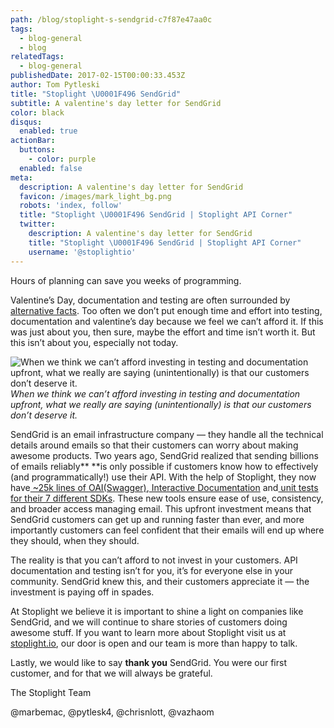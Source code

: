 ```yaml
---
path: /blog/stoplight-s-sendgrid-c7f87e47aa0c
tags:
  - blog-general
  - blog
relatedTags:
  - blog-general
publishedDate: 2017-02-15T00:00:33.453Z
author: Tom Pytleski
title: "Stoplight \U0001F496 SendGrid"
subtitle: A valentine's day letter for SendGrid
color: black
disqus:
  enabled: true
actionBar:
  buttons:
    - color: purple
  enabled: false
meta:
  description: A valentine's day letter for SendGrid
  favicon: /images/mark_light_bg.png
  robots: 'index, follow'
  title: "Stoplight \U0001F496 SendGrid | Stoplight API Corner"
  twitter:
    description: A valentine's day letter for SendGrid
    title: "Stoplight \U0001F496 SendGrid | Stoplight API Corner"
    username: '@stoplightio'
---
```

Hours of planning can save you weeks of programming.

Valentine’s Day, documentation and testing are often surrounded by[ alternative facts](https://media.giphy.com/media/26xBJp0c17g1LOzny/source.gif). Too often we don’t put enough time and effort into testing, documentation and valentine’s day because we feel we can’t afford it. If this was just about you, then sure, maybe the effort and time isn’t worth it. But this isn’t about you, especially not today.

![When we think we can’t afford investing in testing and documentation upfront, what we really are saying (unintentionally) is that our customers don’t deserve it.](https://cdn-images-1.medium.com/max/3672/1*IaX3R-g_PDuFCPLgyNhXPA.png)*When we think we can’t afford investing in testing and documentation upfront, what we really are saying (unintentionally) is that our customers don’t deserve it.*

SendGrid is an email infrastructure company — they handle all the technical details around emails so that their customers can worry about making awesome products. Two years ago, SendGrid realized that sending billions of emails reliably** **is only possible if customers know how to effectively (and programmatically!) use their API. With the help of Stoplight, they now have[ ~25k lines of OAI(Swagger)](https://sendgrid.com/blog/using-a-prototype-as-an-api-product-specification/),[ Interactive Documentation](https://sendgrid.com/blog/sendgrid-loves-developers/) and[ unit tests for their 7 different SDKs](https://sendgrid.com/blog/stoplight-io-to-test-api-endpoints/). These new tools ensure ease of use, consistency, and broader access managing email. This upfront investment means that SendGrid customers can get up and running faster than ever, and more importantly customers can feel confident that their emails will end up where they should, when they should.

The reality is that you can’t afford to not invest in your customers. API documentation and testing isn’t for you, it’s for everyone else in your community. SendGrid knew this, and their customers appreciate it — the investment is paying off in spades.

At Stoplight we believe it is important to shine a light on companies like SendGrid, and we will continue to share stories of customers doing awesome stuff. If you want to learn more about Stoplight visit us at [stoplight.io](/), our door is open and our team is more than happy to talk.

Lastly, we would like to say **thank you** SendGrid. You were our first customer, and for that we will always be grateful.

The Stoplight Team

@marbemac, @pytlesk4, @chrisnlott, @vazhaom
